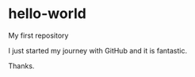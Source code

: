 # hello-world
My first repository

I just started my journey with GitHub and it is fantastic.

Thanks.
